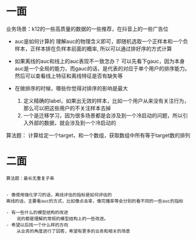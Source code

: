 # 一面

业务场景：k12的一些高质量的数据的一些推荐，在抖音上的一些广告位
 - auc是如何计算的
    理解auc的物理含义即可，即随机选取一个正样本和一个负样本，正样本排在负样本前面的概率, 所以可以通过排好序的方式计算

- 如果离线的auc和线上的auc表现不一致怎办？
    可以先看下gauc，因为本身auc是一个全局的能力，而gauc的话，是代表的对应于单个用户的排序能力。
    然后可以查看线上特征和离线特征是否有缺失等



- 在做排序的时候，哪些你觉得对排序的影响是最大

    1. 定义精确的label，如果出无效的样本，比如一个用户从来没有关注行为，那么可以把这些用户的不关注样本去掉
    2. 一个是迁移学习，因为很多场景都是会涉及到一个冷启动的问题，所以引入外部的数据，就会涉及到一个冷启动的


算法题：
    计算给定一个target，和一个数组，获取数组中所有等于target数的排列



# 二面
    算法题：最长无重复子串
   

    - 像使用强化学习的话，离线评估的指标是如何评估的
    离线的话，主要看auc的方式，比如像点击率，像完播率等会分别的看不同的一些auc的指标

    - 有一些什么的模型结构的改进
        说的都是理解的常规的模型结构上的一些改进。
    - 希望以后找一个什么样的方向 
        从业务的角度进行了回答，希望有更多的业务和相关的场景
